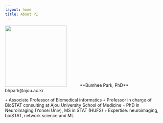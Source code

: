 ```yaml
---
layout: home
title: About PI
---
```

<img src="../assets/img/profe.png" style="width: 200px; margin-right: 40px;"/>
**Bumhee Park, PhD**
bhpark@ajou.ac.kr

◦ Associate Professor of Biomedical informatics
◦ Professor in charge of BioSTAT consulting
        at Ajou University School of Medicine
◦ PhD in Neuroimaging (Yonsei Univ), MS in STAT (HUFS)
◦ Expertise: neuroimaging, bioSTAT, network science and ML

